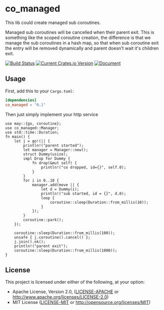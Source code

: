 # co_managed

This lib could create managed sub coroutines.

Managed sub coroutines will be cancelled when their parent exit.  This is something like the scoped coroutine creation, the difference is that we manage the sub coroutines in a hash map, so that when sub coroutine exit the entry will be removed dynamically and parent doesn't wait it's children exit.

[![Build Status](https://github.com/Xudong-Huang/co_managed/workflows/CI/badge.svg)](https://github.com/Xudong-Huang/co_managed/actions?query=workflow%3ACI)
[![Current Crates.io Version](https://img.shields.io/crates/v/co_managed.svg)](https://crates.io/crates/co_managed)
[![Document](https://img.shields.io/badge/doc-co_managed-green.svg)](https://docs.rs/co_managed)

## Usage

First, add this to your `Cargo.toml`:

```toml
[dependencies]
co_managed = "0.1"
```

Then just simply implement your http service

```rust,no_run
use may::{go, coroutine};
use co_managed::Manager;
use std::time::Duration;
fn main() {
    let j = go!(|| {
        println!("parent started");
        let manager = Manager::new();
        struct Dummy(usize);
        impl Drop for Dummy {
            fn drop(&mut self) {
                println!("co dropped, id={}", self.0);
            }
        }
        for i in 0..10 {
            manager.add(move || {
                let d = Dummy(i);
                println!("sub started, id = {}", d.0);
                loop {
                    coroutine::sleep(Duration::from_millis(10));
                }
            });
        }
        coroutine::park();
    });

    coroutine::sleep(Duration::from_millis(100));
    unsafe { j.coroutine().cancel() };
    j.join().ok();
    println!("parent exit");
    coroutine::sleep(Duration::from_millis(1000));
}
```

## License

This project is licensed under either of the following, at your option:

 * Apache License, Version 2.0, ([LICENSE-APACHE](LICENSE-APACHE) or http://www.apache.org/licenses/LICENSE-2.0)
 * MIT License ([LICENSE-MIT](LICENSE-MIT) or http://opensource.org/licenses/MIT)